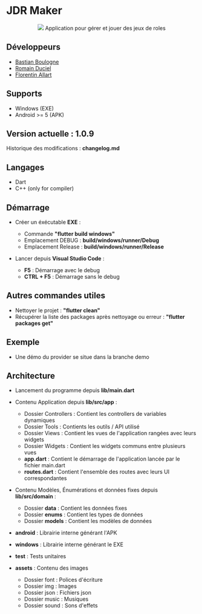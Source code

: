 # JDR Maker
<p align="center">
    <img src="https://c0.lestechnophiles.com/www.numerama.com/wp-content/uploads/2020/03/role-playing-game-2536016_1920.jpg?resize=1024,768&key=07841d0c">
    Application pour gérer et jouer des jeux de roles
</p>

## Développeurs
- [Bastian Boulogne](https://github.com/nait-sab)
- [Romain Duciel](https://github.com/Rom10811)
- [Florentin Allart](https://github.com/Flo-a)

## Supports
- Windows (EXE)
- Android >= 5  (APK)

## Version actuelle : 1.0.9
Historique des modifications : __changelog.md__

## Langages
- Dart
- C++ (only for compiler)

## Démarrage
- Créer un éxécutable __EXE__ :
    - Commande __"flutter build windows"__
    - Emplacement DEBUG : __build/windows/runner/Debug__
    - Emplacement Release : __build/windows/runner/Release__

- Lancer depuis __Visual Studio Code__ :
    - __F5__ : Démarrage avec le debug
    - __CTRL + F5__ : Démarrage sans le debug

## Autres commandes utiles
- Nettoyer le projet : __"flutter clean"__
- Récupérer la liste des packages après nettoyage ou erreur : __"flutter packages get"__

## Exemple
- Une démo du provider se situe dans la branche demo

## Architecture
- Lancement du programme depuis __lib/main.dart__

- Contenu Application depuis __lib/src/app__ :
    - Dossier Controllers : Contient les controllers de variables dynamiques
    - Dossier Tools : Contients les outils / API utilisé
    - Dossier Views : Contient les vues de l'application rangées avec leurs widgets
    - Dossier Widgets : Contient les widgets communs entre plusieurs vues
    - __app.dart__ : Contient le démarrage de l'application lancée par le fichier main.dart
    - __routes.dart__ : Contient l'ensemble des routes avec leurs UI correspondantes

- Contenu Modèles, Énumérations et données fixes depuis __lib/src/domain__ :
    - Dossier __data__ : Contient les données fixes
    - Dossier __enums__ : Contient les types de données
    - Dossier __models__ : Contient les modèles de données

- __android__ : Librairie interne générant l'APK
- __windows__ : Librairie interne générant le EXE

- __test__ : Tests unitaires

- __assets__ : Contenu des images
    - Dossier font : Polices d'écriture
    - Dossier img : Images
    - Dossier json : Fichiers json
    - Dossier music : Musiques
    - Dossier sound : Sons d'effets